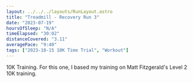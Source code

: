 ```yaml
---
layout: ../../../layouts/RunLayout.astro
title: "Treadmill - Recovery Run 3"
date: "2023-07-19"
hoursOfSleep: "N/A"
timeElapsed: "30:02"
distanceCovered: "3.11"
averagePace: "9:40"
tags: ["2023-10-15 10K Time Trial", "Workout"]
---
```


10K Training. For this one, I based my training on Matt Fitzgerald's Level 2 10K training.
